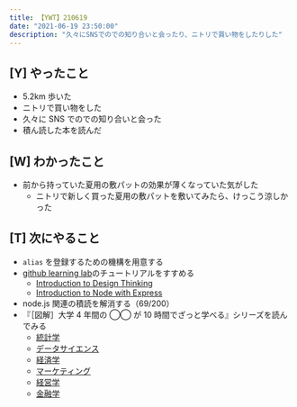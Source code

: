 ```yaml
---
title: 【YWT】210619
date: "2021-06-19 23:50:00"
description: "久々にSNSでのでの知り合いと会ったり、ニトリで買い物をしたりした"
---
```


## [Y] やったこと

- 5.2km 歩いた
- ニトリで買い物をした
- 久々に SNS でのでの知り合いと会った
- 積ん読した本を読んだ

## [W] わかったこと

- 前から持っていた夏用の敷パットの効果が薄くなっていた気がした
  - ニトリで新しく買った夏用の敷パットを敷いてみたら、けっこう涼しかった

## [T] 次にやること

- `alias` を登録するための機構を用意する
- [github learning lab](https://lab.github.com/githubtraining)のチュートリアルをすすめる
  - [Introduction to Design Thinking](https://lab.github.com/githubtraining/introduction-to-design-thinking)
  - [Introduction to Node with Express](https://lab.github.com/everydeveloper/introduction-to-node-with-express)
- node.js 関連の積読を解消する（69/200）
- 『［図解］大学 4 年間の ◯◯ が 10 時間でざっと学べる』シリーズを読んでみる
  - [統計学](https://www.amazon.co.jp/dp/B07PXB4NN9)
  - [データサイエンス](https://www.amazon.co.jp/dp/B07XNW3TQM)
  - [経済学](https://www.amazon.co.jp/dp/B01KNLFHH6)
  - [マーケティング](https://www.amazon.co.jp/dp/B07BNC2SV3)
  - [経営学](https://www.amazon.co.jp/dp/B071SKDF3L)
  - [金融学](https://www.amazon.co.jp/dp/B07BB6Z7FW)

<!-- https://twitter.com/camomile_cafe/status/1406277379304030217?s=20 -->
